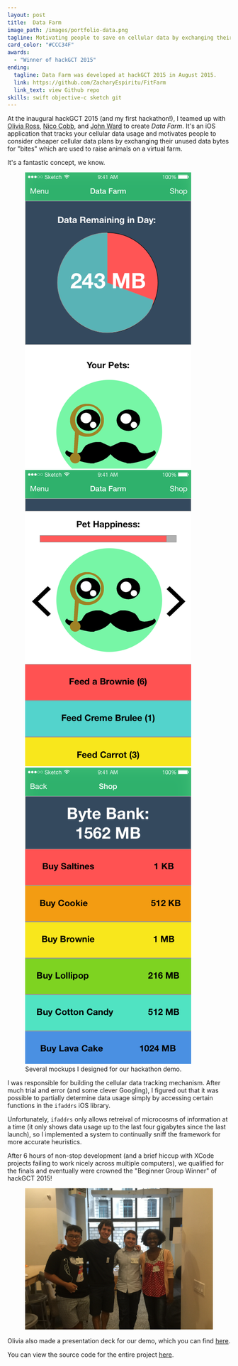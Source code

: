 ```yaml
---
layout: post
title:  Data Farm
image_path: /images/portfolio-data.png
tagline: Motivating people to save on cellular data by exchanging their unused data bytes for "bites"
card_color: "#CCC34F"
awards:
  - "Winner of hackGCT 2015"
ending:
  tagline: Data Farm was developed at hackGCT 2015 in August 2015.
  link: https://github.com/ZacharyEspiritu/FitFarm
  link_text: view Github repo
skills: swift objective-c sketch git
---
```


At the inaugural hackGCT 2015 (and my first hackathon!), I teamed up with [Olivia Ross][or-github], [Nico Cobb][nc-github], and [John Ward][jw-github] to create *Data Farm*. It's an iOS application that tracks your cellular data usage and motivates people to consider cheaper cellular data plans by exchanging their unused data bytes for "bites" which are used to raise animals on a virtual farm.

It's a fantastic concept, we know.

<figure class="three-screenshot-grid lazyload" data-expand="-20">
    <img class="lazyload" src="/images/projects/data-farm/graph.png">
    <img class="lazyload" src="/images/projects/data-farm/pet-stats.png">
    <img class="lazyload" src="/images/projects/data-farm/shop.png">
    <figcaption>Several mockups I designed for our hackathon demo.</figcaption>
</figure>

I was responsible for building the cellular data tracking mechanism. After much trial and error (and some clever Googling), I figured out that it was possible to partially determine data usage simply by accessing certain functions in the `ifaddrs` iOS library.

Unfortunately, `ifaddrs` only allows retreival of microcosms of information at a time (it only shows data usage up to the last four gigabytes since the last launch), so I implemented a system to continually sniff the framework for more accurate heuristics.

After 6 hours of non-stop development (and a brief hiccup with XCode projects failing to work nicely across multiple computers), we qualified for the finals and eventually were crowned the "Beginner Group Winner" of hackGCT 2015!

<figure class="lazyload" data-expand="-20">
    <img class="responsive-large-image lazyload" src="/images/projects/data-farm/team-photo.png" alt="The Data Farm team.">
</figure>

Olivia also made a presentation deck for our demo, which you can find [here][data-farm-deck].

You can view the source code for the entire project [here][data-farm-github].

[or-github]:        http://oliviaiscool.me/
[nc-github]:        https://github.com/NicoCobb
[jw-github]:        https://github.com/johnward2
[data-farm-deck]:   https://www.dropbox.com/s/uehkaylyjz53xfy/DATA%20FARM.pdf?dl=0
[data-farm-github]: https://github.com/johnward2/HackGCT-Mast
